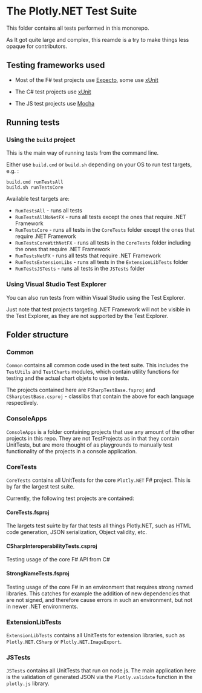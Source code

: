 # The Plotly.NET Test Suite

This folder contains all tests performed in this monorepo.

As It got quite large and complex, this reamde is a try to make things less opaque for contributors.

## Testing frameworks used

- Most of the F# test projects use [Expecto](https://github.com/haf/expecto), some use [xUnit](https://xunit.net/)

- The C# test projects use [xUnit](https://xunit.net/)

- The JS test projects use [Mocha](https://mochajs.org/)

## Running tests

### Using the `build` project

This is the main way of running tests from the command line. 

Either use `build.cmd` or `build.sh` depending on your OS to run test targets, e.g. :

```
build.cmd runTestsAll
build.sh runTestsCore
```

Available test targets are:

- `RunTestsAll` - runs all tests
- `RunTestsAllNoNetFX` - runs all tests except the ones that require .NET Framework
- `RunTestsCore` - runs all tests in the `CoreTests` folder except the ones that require .NET Framework
- `RunTestsCoreWithNetFX` - runs all tests in the `CoreTests` folder including the ones that require .NET Framework
- `RunTestsNetFX` - runs all tests that require .NET Framework
- `RunTestsExtensionLibs` - runs all tests in the `ExtensionLibTests` folder
- `RunTestsJSTests` - runs all tests in the `JSTests` folder

### Using Visual Studio Test Explorer

You can also run tests from within Visual Studio using the Test Explorer.

Just note that test projects targeting .NET Framework will not be visible in the Test Explorer, as they are not supported by the Test Explorer.

## Folder structure

### Common

`Common` contains all common code used in the test suite.
This includes the `TestUtils` and `TestCharts` modules, which contain utility functions for testing and the actual chart objets to use in tests.

The projects contained here are `FSharpTestBase.fsproj` and `CSharptestBase.csproj` - classlibs that contain the above for each language respectively.

### ConsoleApps

`ConsoleApps` is a folder containing projects that use any amount of the other projects in this repo.
They are not TestProjects as in that they contain UnitTests, but are more thought of as playgrounds 
to manually test functionality of the projects in a console application.

### CoreTests

`CoreTests` contains all UnitTests for the core `Plotly.NET` F# project. This is by far the largest test suite.

Currently, the following test projects are contained:

#### CoreTests.fsproj

The largets test suirte by far that tests all things Plotly.NET, such as HTML code generation, JSON serialization, Object validity, etc.

#### CSharpInteroperabilityTests.csproj

Testing usage of the core F# API from C#

#### StrongNameTests.fsproj

Testing usage of the core F# in an environment that requires strong named libraries. This catches for example the addition of new dependencies that are not signed, and therefore cause errors in such an environment, but not in newer .NET environments.

### ExtensionLibTests

`ExtensionLibTests` contains all UnitTests for extension libraries, such as `Plotly.NET.CSharp` or `Plotly.NET.ImageExport`.

### JSTests

`JSTests` contains all UnitTests that run on node.js. The main application here is the validation of generated JSON via the `Plotly.validate` function in the `plotly.js` library.